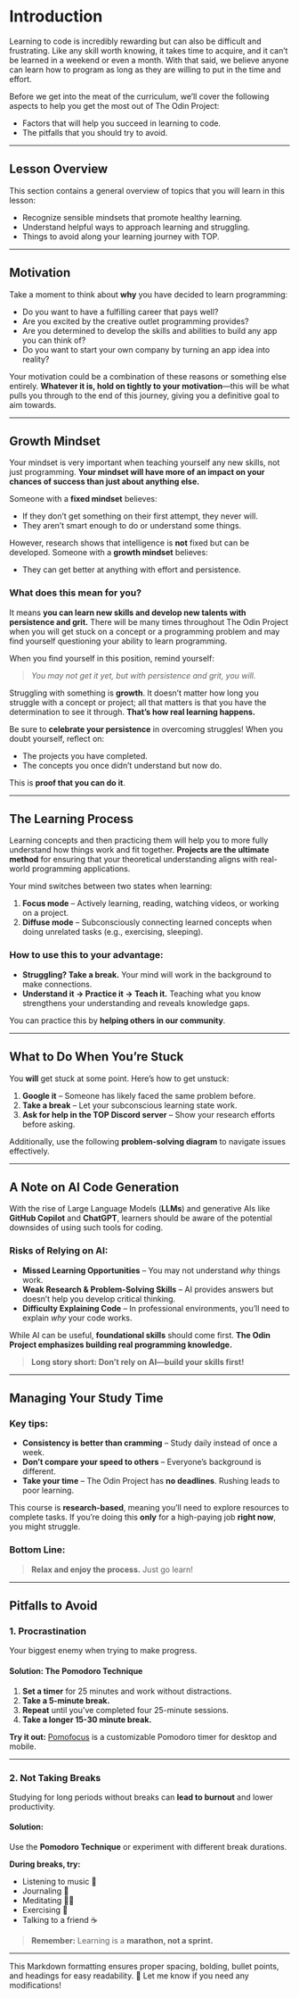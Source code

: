 # Introduction

Learning to code is incredibly rewarding but can also be difficult and frustrating. Like any skill worth knowing, it takes time to acquire, and it can’t be learned in a weekend or even a month. With that said, we believe anyone can learn how to program as long as they are willing to put in the time and effort.

Before we get into the meat of the curriculum, we’ll cover the following aspects to help you get the most out of The Odin Project:
- Factors that will help you succeed in learning to code.
- The pitfalls that you should try to avoid.

---

## Lesson Overview

This section contains a general overview of topics that you will learn in this lesson:
- Recognize sensible mindsets that promote healthy learning.
- Understand helpful ways to approach learning and struggling.
- Things to avoid along your learning journey with TOP.

---

## Motivation

Take a moment to think about **why** you have decided to learn programming:
- Do you want to have a fulfilling career that pays well?
- Are you excited by the creative outlet programming provides?
- Are you determined to develop the skills and abilities to build any app you can think of?
- Do you want to start your own company by turning an app idea into reality?

Your motivation could be a combination of these reasons or something else entirely. **Whatever it is, hold on tightly to your motivation**—this will be what pulls you through to the end of this journey, giving you a definitive goal to aim towards.

---

## Growth Mindset

Your mindset is very important when teaching yourself any new skills, not just programming. **Your mindset will have more of an impact on your chances of success than just about anything else.**

Someone with a **fixed mindset** believes:
- If they don’t get something on their first attempt, they never will.
- They aren’t smart enough to do or understand some things.

However, research shows that intelligence is **not** fixed but can be developed. Someone with a **growth mindset** believes:
- They can get better at anything with effort and persistence.

### What does this mean for you?
It means **you can learn new skills and develop new talents with persistence and grit.** There will be many times throughout The Odin Project when you will get stuck on a concept or a programming problem and may find yourself questioning your ability to learn programming.

When you find yourself in this position, remind yourself:
> *You may not get it yet, but with persistence and grit, you will.*

Struggling with something is **growth**. It doesn’t matter how long you struggle with a concept or project; all that matters is that you have the determination to see it through. **That’s how real learning happens.** 

Be sure to **celebrate your persistence** in overcoming struggles! When you doubt yourself, reflect on:
- The projects you have completed.
- The concepts you once didn’t understand but now do.

This is **proof that you can do it**.

---

## The Learning Process

Learning concepts and then practicing them will help you to more fully understand how things work and fit together. **Projects are the ultimate method** for ensuring that your theoretical understanding aligns with real-world programming applications.

Your mind switches between two states when learning:
1. **Focus mode** – Actively learning, reading, watching videos, or working on a project.
2. **Diffuse mode** – Subconsciously connecting learned concepts when doing unrelated tasks (e.g., exercising, sleeping).

### How to use this to your advantage:
- **Struggling? Take a break.** Your mind will work in the background to make connections.
- **Understand it → Practice it → Teach it.** Teaching what you know strengthens your understanding and reveals knowledge gaps.

You can practice this by **helping others in our community**.

---

## What to Do When You’re Stuck

You **will** get stuck at some point. Here’s how to get unstuck:
1. **Google it** – Someone has likely faced the same problem before.
2. **Take a break** – Let your subconscious learning state work.
3. **Ask for help in the TOP Discord server** – Show your research efforts before asking.

Additionally, use the following **problem-solving diagram** to navigate issues effectively.

---

## A Note on AI Code Generation

With the rise of Large Language Models (**LLMs**) and generative AIs like **GitHub Copilot** and **ChatGPT**, learners should be aware of the potential downsides of using such tools for coding.

### Risks of Relying on AI:
- **Missed Learning Opportunities** – You may not understand *why* things work.
- **Weak Research & Problem-Solving Skills** – AI provides answers but doesn’t help you develop critical thinking.
- **Difficulty Explaining Code** – In professional environments, you’ll need to explain *why* your code works.

While AI can be useful, **foundational skills** should come first. **The Odin Project emphasizes building real programming knowledge.** 

> **Long story short: Don’t rely on AI—build your skills first!**

---

## Managing Your Study Time

### Key tips:
- **Consistency is better than cramming** – Study daily instead of once a week.
- **Don’t compare your speed to others** – Everyone’s background is different.
- **Take your time** – The Odin Project has **no deadlines**. Rushing leads to poor learning.

This course is **research-based**, meaning you’ll need to explore resources to complete tasks. If you’re doing this **only** for a high-paying job **right now**, you might struggle.

### Bottom Line:
> **Relax and enjoy the process.** Just go learn!

---

## Pitfalls to Avoid

### **1. Procrastination**
Your biggest enemy when trying to make progress.

#### **Solution:** The Pomodoro Technique
1. **Set a timer** for 25 minutes and work without distractions.
2. **Take a 5-minute break.**
3. **Repeat** until you've completed four 25-minute sessions.
4. **Take a longer 15-30 minute break.**

**Try it out:** [Pomofocus](https://pomofocus.io/) is a customizable Pomodoro timer for desktop and mobile.

---

### **2. Not Taking Breaks**
Studying for long periods without breaks can **lead to burnout** and lower productivity.

#### **Solution:** 
Use the **Pomodoro Technique** or experiment with different break durations.

**During breaks, try:**
- Listening to music 🎵
- Journaling 📖
- Meditating 🧘‍♂️
- Exercising 💪
- Talking to a friend ☕

> **Remember:** Learning is a **marathon, not a sprint.**

---

This Markdown formatting ensures proper spacing, bolding, bullet points, and headings for easy readability. 🚀 Let me know if you need any modifications!

